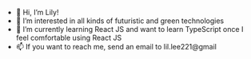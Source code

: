 - 👋 Hi, I’m Lily!
- 👀 I’m interested in all kinds of futuristic and green technologies 
- 🌱 I’m currently learning React JS and want to learn TypeScript once I feel comfortable using React JS
- 📫 If you want to reach me, send an email to lil.lee221@gmail

<!---
lilylee221/lilylee221 is a ✨ special ✨ repository because its `README.md` (this file) appears on your GitHub profile.
You can click the Preview link to take a look at your changes.
--->
